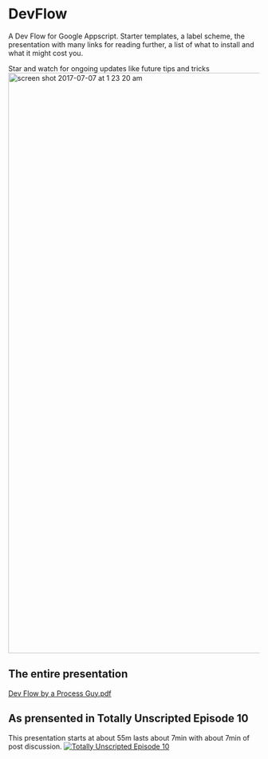 # DevFlow
A Dev Flow for Google Appscript. Starter templates, a label scheme, the presentation with many links for reading further, a list of what to install and what it might cost you.

Star and watch for ongoing updates like future tips and tricks
<img width="1161" alt="screen shot 2017-07-07 at 1 23 20 am" src="https://user-images.githubusercontent.com/21182598/27945543-1525cb6e-62b3-11e7-90ce-309bd7497480.png">  

## The entire presentation  
[Dev Flow by a Process Guy.pdf](https://github.com/rudimusmaximus/DevFlow/files/1130955/Dev.Flow.by.a.Process.Guy.pdf)

## As prensented in Totally Unscripted Episode 10
This presentation starts at about 55m lasts about 7min with about 7min of post discussion.
[![Totally Unscripted Episode 10](https://img.youtube.com/vi/mChjROHkkls/0.jpg)](https://youtu.be/mChjROHkkls?t=56m3s)


